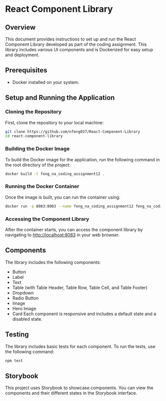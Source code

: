 # React Component Library

## Overview
This document provides instructions to set up and run the React Component Library developed as part of the coding assignment. This library includes various UI components and is Dockerized for easy setup and deployment.

## Prerequisites
- Docker installed on your system.

## Setup and Running the Application

### Cloning the Repository
First, clone the repository to your local machine:
```bash
git clone https://github.com/nfeng037/React-Component-Library
cd react-component-library
```

### Building the Docker Image
To build the Docker image for the application, run the following command in the root directory of the project:
```bash
docker build -t feng_na_coding_assignment12 .
```

### Running the Docker Container
Once the image is built, you can run the container using:
```bash
docker run -p 8083:8083 --name feng_na_coding_assignment12 feng_na_coding_assignment12
```

### Accessing the Component Library
After the container starts, you can access the component library by navigating to [http://localhost:8083](http://localhost:8083)
 in your web browser.

## Components
The library includes the following components:

*   Button
*   Label
*   Text
*   Table (with Table Header, Table Row, Table Cell, and Table Footer)
*   Dropdown
*   Radio Button
*   Image
*   Hero Image
*   Card
Each component is responsive and includes a default state and a disabled state.

## Testing
The library includes basic tests for each component. To run the tests, use the following command:

```bash
npm test
```

## Storybook
This project uses Storybook to showcase components. You can view the components and their different states in the Storybook interface.

